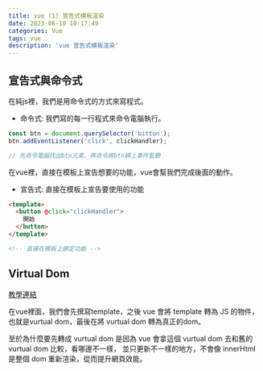 ```yaml
---
title: vue (1) 宣告式模板渲染
date: 2023-06-10 10:17:49
categories: Vue
tags: vue
description: 'vue 宣告式模板渲染'
---
```


## 宣告式與命令式

在純js裡，我們是用命令式的方式來寫程式。

- 命令式: 我們寫的每一行程式來命令電腦執行。

``` js
const btn = document.querySelector('bitton');
btn.addEventListener('click', clickHandler);

// 先命令電腦找出btn元素，再命令將btn綁上事件監聽
```

在vue裡，直接在模板上宣告想要的功能，vue會幫我們完成後面的動作。

- 宣告式: 直接在模板上宣告要使用的功能

``` html
<template>
  <button @click="clickHandler">
    開始
  </button>  
</template>

<!-- 直接在模板上綁定功能 -->
```

## Virtual Dom

[教學連結](https://youtu.be/DTJspLLm8Rs?list=PLEfh-m_KG4dbjf0YCJ7i0FFGK3FtQpanL&t=1800)

在vue裡面，我們會先撰寫template，之後 vue 會將 template 轉為 JS 的物件，也就是vurtual dom，最後在將 vurtual dom
轉為真正的dom。

至於為什麼要先轉成 vurtual dom 是因為 vue 會拿這個 vurtual dom 去和舊的 vurtual dom 比較，看哪邊不一樣，
並只更新不一樣的地方，不會像 innerHtml 是整個 dom 重新渲染，從而提升網頁效能。






